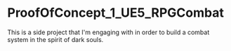 # ProofOfConcept_1_UE5_RPGCombat
This is a side project that I'm engaging with in order to build a combat system in the spirit of dark souls.
